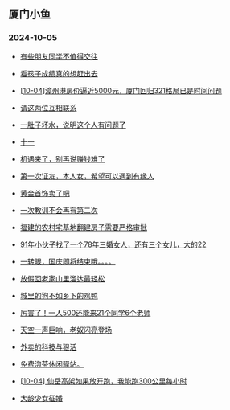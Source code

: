 ## 厦门小鱼 
### 2024-10-05

+ [有些朋友同学不值得交往](http://bbs.xmfish.com/read-htm-tid-18248595.html)

+ [看孩子成绩真的想赶出去](http://bbs.xmfish.com/read-htm-tid-18248632.html)

+ [[10-04]漳州港房价逼近5000元，厦门回归321格局已是时间问题](http://bbs.xmfish.com/read-htm-tid-18248681.html)

+ [请这两位互相联系](http://bbs.xmfish.com/read-htm-tid-18248629.html)

+ [一肚子坏水，说明这个人有问题了](http://bbs.xmfish.com/read-htm-tid-18248645.html)

+ [十一](http://bbs.xmfish.com/read-htm-tid-18248590.html)

+ [机遇来了，别再说赚钱难了](http://bbs.xmfish.com/read-htm-tid-18248631.html)

+ [第一次证友，本人女，希望可以遇到有缘人](http://bbs.xmfish.com/read-htm-tid-18248642.html)

+ [黄金首饰卖了吧](http://bbs.xmfish.com/read-htm-tid-18248671.html)

+ [一次教训不会再有第二次](http://bbs.xmfish.com/read-htm-tid-18248657.html)

+ [福建的农村宅基地翻建房子需要严格审批](http://bbs.xmfish.com/read-htm-tid-18248662.html)

+ [91年小伙子找了一个78年三婚女人，还有三个女儿，大的22](http://bbs.xmfish.com/read-htm-tid-18248706.html)

+ [一转眼，国庆即将结束哦。。。。](http://bbs.xmfish.com/read-htm-tid-18248722.html)

+ [放假回老家山里溜达最轻松](http://bbs.xmfish.com/read-htm-tid-18248719.html)

+ [城里的狗不如乡下的鸡鸭](http://bbs.xmfish.com/read-htm-tid-18248641.html)

+ [厉害了！一人500还能来21个同学6个老师](http://bbs.xmfish.com/read-htm-tid-18248739.html)

+ [天空一声巨响，老奴闪亮登场](http://bbs.xmfish.com/read-htm-tid-18248715.html)

+ [外卖的科技与狠活](http://bbs.xmfish.com/read-htm-tid-18248714.html)

+ [免费泡茶休闲驿站。](http://bbs.xmfish.com/read-htm-tid-18248716.html)

+ [[10-04] 仙岳高架如果放开跑，我能跑300公里每小时](http://bbs.xmfish.com/read-htm-tid-18248728.html)

+ [大龄少女征婚](http://bbs.xmfish.com/read-htm-tid-18248717.html)

